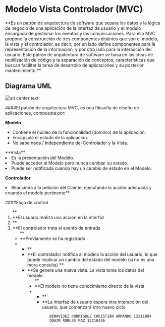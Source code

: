<h1>Modelo Vista Controlador (MVC)</h1> 
**Es un patrón de arquitectura de software que separa los datos y la lógica de negocio de una aplicación de la interfaz de usuario y el módulo encargado de gestionar los eventos y las comunicaciones. Para   ello   MVC propone la construcción de tres componentes distintos que son el modelo, la vista y el controlador, es decir, por un lado define componentes para la representación de la información, y por otro lado para la interacción del usuario. Este patrón de arquitectura de software se basa en las ideas de reutilización de código y la separación de conceptos, características que buscan facilitar la tarea de desarrollo de aplicaciones y su posterior mantenimiento.**


<h2>Diagrama UML</h2>

![alt center text](http://www.juanminaya.com/blog/wp-content/uploads/2010/03/mvc.jpg "Logo Title Text 1")





####El patrón de arquitectura MVC, es una filosofía de diseño de aplicaciones, compuesta por:

**Modelo**
<ul>
<li>Contiene el núcleo de la funcionalidad (dominio) de la aplicación.</li>
<li>Encapsula el estado de la aplicación.</li>
<li>No sabe nada / independiente del Controlador y la Vista.</li>
</ul>
**Vista** 
<li>Es la presentación del Modelo.</li>
<li>Puede acceder al Modelo pero nunca cambiar su estado.</li>
<li>Puede ser notificada cuando hay un cambio de estado en el Modelo.</li>

**Controlador**
<li>Reacciona a la petición del Cliente, ejecutando la acción adecuada y creando el modelo pertinente**</li>


####Flujo de control
<ol>
**<li>**El usuario realiza una acción en la interfaz<li>
**<li>**El controlador trata el evento de entrada
<ul>
     **<li>**Previamente se ha registrado<li>
<ul>
<li>
**<li>**El controlador notifica al modelo la acción del usuario, lo que
puede implicar un cambio del estado del modelo (si no es
una mera consulta)
**<li>**Se genera una nueva vista. La vista toma los datos del
modelo.
<ul>
    **<li>**El modelo no tiene conocimiento directo de la vista<li>
<ul>
<li>
**<li>**La interfaz de usuario espera otra interacción del usuario,
que comenzará otro nuevo ciclo
<ol>


    BENAVIDEZ RODRIGUEZ CHRISTIAN ARMANDO 12211884
    ODAIR ROBLES PAZ 12210436
